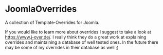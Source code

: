 # JoomlaOverrides
A collection of Template-Overrides for Joomla.

If you would like to learn more about overrides I suggest to take a look at https://www.j-over.de/.
I really think they do a great work at explaining overrides and maintaining a database of well tested ones.
In the future there may be some of my overrides in their database as well ;)
